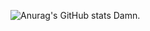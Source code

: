 ![Anurag's GitHub stats](https://github-readme-stats.vercel.app/api?username=sd369888&hide=stars)
Damn.
